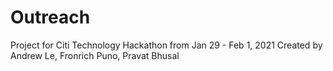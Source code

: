 # Outreach
Project for Citi Technology Hackathon from Jan 29 - Feb 1, 2021
Created by Andrew Le, Fronrich Puno, Pravat Bhusal
